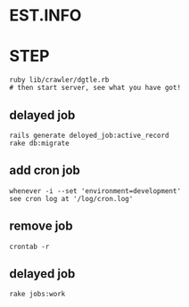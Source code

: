 EST.INFO
========

# STEP

```
ruby lib/crawler/dgtle.rb
# then start server, see what you have got!
```

## delayed job

```
rails generate deloyed_job:active_record
rake db:migrate
```

## add cron job

```
whenever -i --set 'environment=development'
see cron log at '/log/cron.log'
```

## remove job

```
crontab -r
```

## delayed job
```
rake jobs:work
``` 
